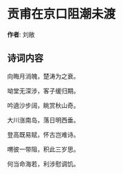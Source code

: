 # 贡甫在京口阻潮未渡

**作者**: 刘敞

## 诗词内容

向晦月消魄，楚涛为之衰。

坳堂无深涉，客子缓归期。

吟遶沙步阔，眺赏秋山奇。

大川涨南岛，落日明西垂。

登高既易赋，怀古岂难诗。

喟彼一带阻，积此三岁思。

何当命海若，利涉慰调饥。

